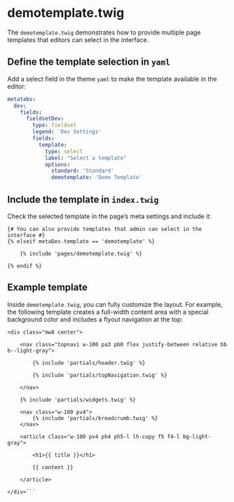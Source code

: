 # demotemplate.twig

The `demotemplate.twig` demonstrates how to provide multiple page templates that editors can select in the interface. 

## Define the template selection in `yaml`

Add a select field in the theme `yaml` to make the template available in the editor:

```yaml
metatabs:
  dev:
    fields:    
      fieldsetDev:
        type: fieldset
        legend: 'Dev Settings'
        fields:
          template:
            type: select
            label: "Select a template"
            options:
              standard: 'Standard'
              demotemplate: 'Demo Template'
```

## Include the template in `index.twig`

Check the selected template in the page’s meta settings and include it:

```twig
{# You can also provide templates that admin can select in the interface #}
{% elseif metaDev.template == 'demotemplate' %}

    {% include 'pages/demotemplate.twig' %}

{% endif %}
```

## Example template

Inside `demotemplate.twig`, you can fully customize the layout. For example, the following template creates a full-width content area with a special background color and includes a flyout navigation at the top:

```twig
<div class="mw8 center">

    <nav class="topnavi w-100 pa3 pb0 flex justify-between relative bb b--light-gray">

        {% include 'partials/header.twig' %}

        {% include 'partials/topNavigation.twig' %}

    </nav>

    {% include 'partials/widgets.twig' %}

    <nav class="w-100 pv4">
        {% include 'partials/breadcrumb.twig' %}
    </nav>

    <article class="w-100 pv4 ph4 ph5-l lh-copy f5 f4-l bg-light-gray">

        <h1>{{ title }}</h1>

        {{ content }}

    </article>

</div>```

